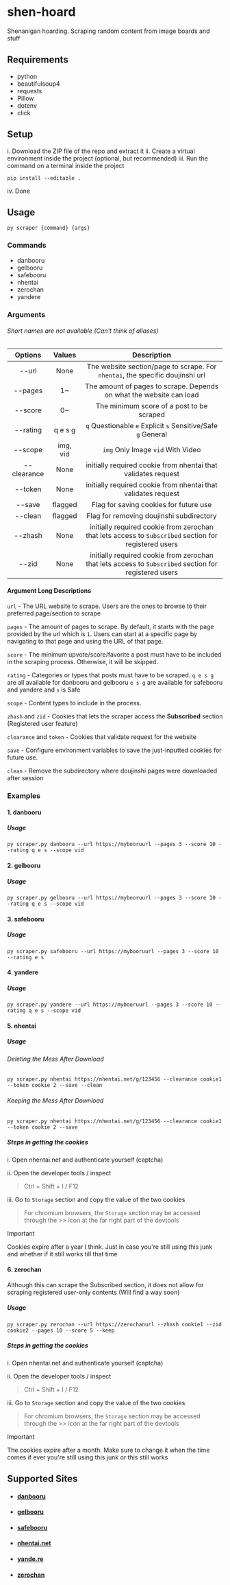 # shen-hoard

Shenanigan hoarding. Scraping random content from image boards and stuff

## Requirements
- python
- beautifulsoup4
- requests
- Pillow
- dotenv
- click

## Setup

i. Download the ZIP file of the repo and extract it
ii. Create a virtual environment inside the project (optional, but recommended)
iii. Run the command on a terminal inside the project

    pip install --editable .

iv. Done

## Usage

    py scraper {command} {args}

### Commands
- danbooru
- gelbooru
- safebooru
- nhentai
- zerochan
- yandere

### Arguments

###### *Short names are not available (Can't think of aliases)*

|   Options   |  Values | Description |
| :--------:  | :-----: | :---------: |
| --url       | None    | The website section/page to scrape. For `nhentai`, the specific doujinshi url |
| --pages     | 1~      | The amount of pages to scrape. Depends on what the website can load
| --score     | 0~      | The minimum score of a post to be scraped
| --rating    | q e s g | `q` Questionable `e` Explicit    `s` Sensitive/Safe `g` General 
| --scope     | img, vid | `img` Only Image `vid` With Video
| --clearance | None    | initially required cookie from nhentai that validates request
| --token     | None    | initially required cookie from nhentai that validates request
| --save      | flagged | Flag for saving cookies for future use
| --clean     | flagged | Flag for removing doujinshi subdirectory
| --zhash     | None    | initially required cookie from zerochan that lets access to `Subscribed` section for registered users
| --zid       | None    | initially required cookie from zerochan that lets access to `Subscribed` section for registered users

#### Argument Long Descriptions

`url` - The URL website to scrape. Users are the ones to browse to their preferred page/section to scrape

`pages` - The amount of pages to scrape. By default, it starts with the page provided by the url which is `1`. Users can start at a specific page by navigating to that page and using the URL of that page.

`score` - The minimum upvote/score/favorite a post must have to be included in the scraping process. Otherwise, it will be skipped.

`rating` - Categories or types that posts must have to be scraped. `q e s g` are all available for danbooru and gelbooru `e s g` are available for safebooru and yandere and `s` is Safe

`scope` - Content types to include in the process. 

`zhash` and `zid` - Cookies that lets the scraper access the **Subscribed** section (Registered user feature)

`clearance` and `token` - Cookies that validate request for the website

`save` - Configure environment variables to save the just-inputted cookies for future use.

`clean` - Remove the subdirectory where doujinshi pages were downloaded after session

### Examples 
#### 1. danbooru

##### Usage
    py scraper.py danbooru --url https://mybooruurl --pages 3 --score 10 --rating q e s --scope vid 


#### 2. gelbooru

##### Usage
    py scraper.py gelbooru --url https://mybooruurl --pages 3 --score 10 --rating q e s --scope vid 

#### 3. safebooru

##### Usage
    py scraper.py safebooru --url https://mybooruurl --pages 3 --score 10 --rating e s

#### 4. yandere

##### Usage
    py scraper.py yandere --url https://mybooruurl --pages 3 --score 10 --rating q e s --scope vid 

#### 5. nhentai

##### Usage

###### Deleting the Mess After Download
    py scraper.py nhentai https://nhentai.net/g/123456 --clearance cookie1 --token cookie 2 --save --clean

###### Keeping the Mess After Download
    py scraper.py nhentai https://nhentai.net/g/123456 --clearance cookie1 --token cookie 2 --save

##### Steps in getting the cookies
i. Open nhentai.net and authenticate yourself (captcha)

ii. Open the developer tools / inspect 
> Ctrl + Shift + I / F12

iii. Go to `Storage` section and copy the value of the two cookies
> For chromium browsers, the `Storage` section may be accessed through the >> icon at the far right part of the devtools

> [!IMPORTANT]
> Cookies expire after a year I think. Just in case you're still using this junk and whether if it still works till that time

#### 6. zerochan

Although this can scrape the Subscribed section, it does not allow for scraping registered user-only contents (Will find a way soon)

##### Usage
    py scraper.py zerochan --url https://zerochanurl --zhash cookie1 --zid cookie2 --pages 10 --score 5 --keep

##### Steps in getting the cookies
i. Open nhentai.net and authenticate yourself (captcha)

ii. Open the developer tools / inspect 
> Ctrl + Shift + I / F12

iii. Go to `Storage` section and copy the value of the two cookies
> For chromium browsers, the `Storage` section may be accessed through the >> icon at the far right part of the devtools

> [!IMPORTANT]
> The cookies expire after a month. Make sure to change it when the time comes if ever you're still using this junk or this still works

## Supported Sites
- #### [danbooru](https://danbooru.donmai.us/)
- ####  [gelbooru](https://gelbooru.com/index.php)
- #### [safebooru](https://safebooru.org)
- #### [nhentai.net](https://nhentai.net)
- #### [yande.re](https://yande.re)
- #### [zerochan](https://www.zerochan.net/)